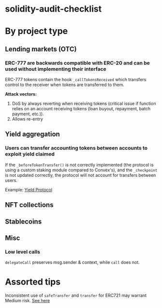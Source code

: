 # solidity-audit-checklist

# By project type
## Lending markets (OTC)

### ERC-777 are backwards compatible with ERC-20 and can be used without implementing their interface
ERC-777 tokens contain the hook `_callTokensReceived` which transfers control to the receiver when tokens are transferred to them.

**Attack vectors:**
1. DoS by always reverting when receiving tokens (critical issue if function relies on an account receiving tokens (loan buyout, repayment, batch payment, etc.)).
2. Allows re-entry

## Yield aggregation

### Users can transfer accounting tokens between accounts to exploit yield claimed
If the `_beforeTokenTransfer()` is not correctly implemented (the protocol is using a custom staking module compared to Convex's), and the `_checkpoint` is not updated correctly, the protocol will not account for transfers between users.

Example: [Yield Protocol](https://github.com/code-423n4/2022-01-yield-findings/issues/86)

## NFT collections

## Stablecoins

## Misc

### Low level calls
`delegateCall` preserves msg.sender & context, while `call` does not.

# Assorted tips

Inconsistent use of `safeTransfer` and `transfer` for ERC721 may warrant Medium risk. [See here](https://github.com/code-423n4/2022-04-backed-findings/issues/81#issuecomment-1100560835)
